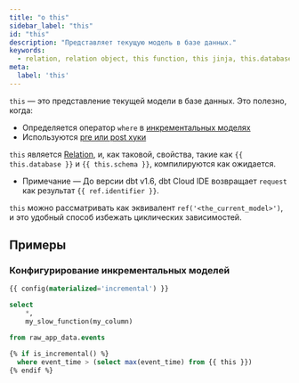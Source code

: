 ```yaml
---
title: "о this"
sidebar_label: "this"
id: "this"
description: "Представляет текущую модель в базе данных."
keywords: 
  - relation, relation object, this function, this jinja, this.database, this.schema, this.identifier
meta:
  label: 'this'
---
```


`this` — это представление текущей модели в базе данных. Это полезно, когда:
- Определяется оператор `where` в [инкрементальных моделях](/docs/build/incremental-models)
- Используются [pre или post хуки](/reference/resource-configs/pre-hook-post-hook)

`this` является [Relation](/reference/dbt-classes#relation), и, как таковой, свойства, такие как `{{ this.database }}` и `{{ this.schema }}`, компилируются как ожидается.
  - Примечание &mdash; До версии dbt v1.6, dbt Cloud IDE возвращает `request` как результат `{{ ref.identifier }}`.

`this` можно рассматривать как эквивалент `ref('<the_current_model>')`, и это удобный способ избежать циклических зависимостей.

## Примеры

### Конфигурирование инкрементальных моделей

<File name='models/stg_events.sql'>

```sql
{{ config(materialized='incremental') }}

select
    *,
    my_slow_function(my_column)

from raw_app_data.events

{% if is_incremental() %}
  where event_time > (select max(event_time) from {{ this }})
{% endif %}
```

</File>